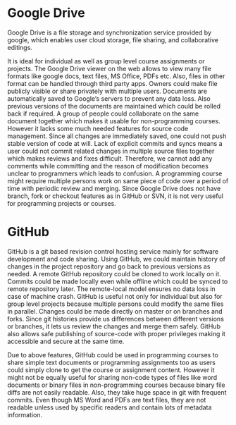 Google Drive
============
Google Drive is a file storage and synchronization service provided by google, which enables user cloud storage, file sharing, and collaborative editings. 

It is ideal for individual as well as group level course assignments or projects. The Google Drive viewer on the web allows to view many file formats like google docs, text files, MS Office, PDFs etc. Also, files in other format can be handled through third party apps. Owners could make file publicly visible or share privately with multiple users. Documents are automatically saved to Google’s servers to prevent any data loss. Also previous versions of the documents are maintained which could be rolled back if required. A group of people could collaborate on the same document together which makes it usable for non-programming courses. However it lacks some much needed features for source code management. Since all changes are immediately saved, one could not push stable version of code at will. Lack of explicit commits and syncs means a user could not commit related changes in multiple source files together which makes reviews and fixes difficult. Therefore, we cannot add any comments while committing and the reason of modification becomes unclear to programmers which leads to confusion. A programming course might require multiple persons work on same piece of code over a period of time with periodic review and merging. Since Google Drive does not have branch, fork or checkout features as in GitHub or SVN, it is not very useful for programming projects or courses.

GitHub
======
GitHub is a git based revision control hosting service mainly for software development and code sharing. Using GitHub, we could maintain history of changes in the project repository and go back to previous versions as needed. A remote GitHub repository could be cloned to work locally on it. Commits could be made locally even while offline which could be synced to remote repository later. The remote-local model ensures no data loss in case of machine crash. GitHub is useful not only for individual but also for group level projects because multiple persons could modify the same files in parallel. Changes could be made directly on master or on branches and forks. Since git histories provide us differences between different versions or branches, it lets us review the changes and merge them safely. GitHub also allows safe publishing of source-code with proper privileges making it accessible and secure at the same time. 

Due to above features, GitHub could be used in programming courses to share simple text documents or programming assignments too as users could simply clone to get the course or assignment content. However it might not be equally useful for sharing non-code types of files like word documents or binary files in non-programming courses because binary file diffs are not easily readable. Also, they take huge space in git with frequent commits. Even though MS Word and PDFs are text files, they are not readable unless used by specific readers and contain lots of metadata information. 
